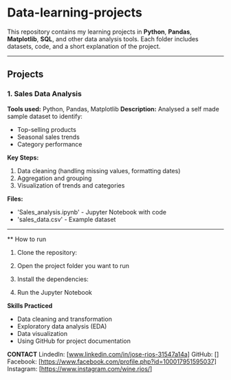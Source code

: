 # Data-learning-projects
This repository contains my learning projects in **Python**, **Pandas**, **Matplotlib**, **SQL**, and other data analysis tools.
Each folder includes datasets, code, and a short explanation of the project.

---

## Projects

### 1. Sales Data Analysis
**Tools used:** Python, Pandas, Matplotlib
**Description:**
Analysed a self made sample dataset to identify:
- Top-selling products
- Seasonal sales trends
- Category performance

**Key Steps:**
1. Data cleaning (handling missing values, formatting dates)
2. Aggregation and grouping
3. Visualization of trends and categories

**Files:**
- 'Sales_analysis.ipynb' - Jupyter Notebook with code
- 'sales_data.csv' - Example dataset

--- 

** How to run
1. Clone the repository:

2. Open the project folder you want to run
3. Install the dependencies:

4. Run the Jupyter Notebook

**Skills Practiced**
- Data cleaning and transformation
- Exploratory data analysis (EDA)
- Data visualization
- Using GitHub for project documentation

**CONTACT**
LindedIn: [www.linkedin.com/in/jose-rios-31547a14a]
GitHub: []
Facebook: [https://www.facebook.com/profile.php?id=100017951595037]
Instagram: [https://www.instagram.com/wine.rios/]
